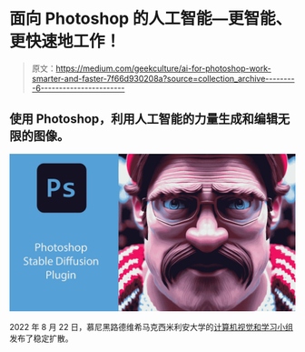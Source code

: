 # 面向 Photoshop 的人工智能—更智能、更快速地工作！

> 原文：<https://medium.com/geekculture/ai-for-photoshop-work-smarter-and-faster-7f66d930208a?source=collection_archive---------6----------------------->

## 使用 Photoshop，利用人工智能的力量生成和编辑无限的图像。

![](img/b9e62f393d058e62816c7a06798c2232.png)

2022 年 8 月 22 日，慕尼黑路德维希马克西米利安大学的[计算机视觉和学习小组](https://github.com/CompVis)发布了稳定扩散。